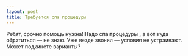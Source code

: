 ```yaml
---
layout: post 
title: Требуется спа процедуры  
--- 
```

Ребят, срочно помощь нужна! Надо спа процедуры , а вот куда обратиться — не знаю. Уже везде звонил — условия не устраивают. Может подкинете варианты?